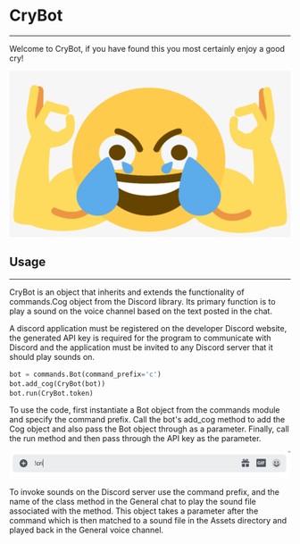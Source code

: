 # CryBot

---

Welcome to CryBot, if you have found this you most certainly enjoy a good cry! 

![cry](Assets/img.jpg)

## Usage

---

CryBot is an object that inherits and extends the functionality of commands.Cog object from the Discord
library. Its primary function is to play a sound on the voice channel based on the text posted in the chat.

A discord application must be registered on the developer Discord website, the generated API key is required
for the program to communicate with Discord and the application must be invited to any Discord server that
it should play sounds on.

```python
bot = commands.Bot(command_prefix='c')
bot.add_cog(CryBot(bot))
bot.run(CryBot.token)
```

To use the code, first instantiate a Bot object from the commands module and specify the command prefix.
Call the bot's add_cog method to add the Cog object and also pass the Bot object through as a parameter.
Finally, call the run method and then pass through the API key as the parameter.


![cord shot](Assets/cord%20scrneeshot.png)

To invoke sounds on the Discord server use the command prefix, and the name of the class method in the
General chat to play the sound file associated with the method. This object takes a parameter after the
command which is then matched to a sound file in the Assets directory and played back in the General
voice channel.